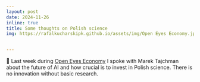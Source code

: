 ```yaml
---
layout: post
date: 2024-11-26
inline: true
title: Some thoughts on Polish science
img: https://rafalkucharskipk.github.io/assets/img/Open Eyes Economy.jpg


---
```


🎤 Last week during [Open Eyes Economy](https://www.linkedin.com/company/openeyeseconomy/) I spoke with Marek Tajchman about the future of AI and how crucial is to invest in Polish science. There is no innovation without basic research. 
